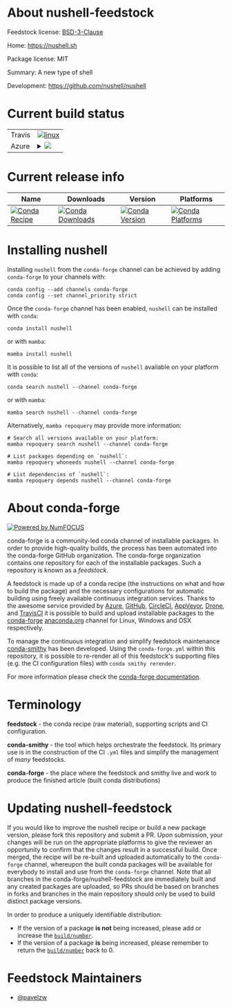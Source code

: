 About nushell-feedstock
=======================

Feedstock license: [BSD-3-Clause](https://github.com/conda-forge/nushell-feedstock/blob/main/LICENSE.txt)

Home: https://nushell.sh

Package license: MIT

Summary: A new type of shell

Development: https://github.com/nushell/nushell

Current build status
====================


<table><tr>
    <td>Travis</td>
    <td>
      <a href="https://app.travis-ci.com/conda-forge/nushell-feedstock">
        <img alt="linux" src="https://img.shields.io/travis/com/conda-forge/nushell-feedstock/main.svg?label=Linux">
      </a>
    </td>
  </tr>
    
  <tr>
    <td>Azure</td>
    <td>
      <details>
        <summary>
          <a href="https://dev.azure.com/conda-forge/feedstock-builds/_build/latest?definitionId=22007&branchName=main">
            <img src="https://dev.azure.com/conda-forge/feedstock-builds/_apis/build/status/nushell-feedstock?branchName=main">
          </a>
        </summary>
        <table>
          <thead><tr><th>Variant</th><th>Status</th></tr></thead>
          <tbody><tr>
              <td>linux_64</td>
              <td>
                <a href="https://dev.azure.com/conda-forge/feedstock-builds/_build/latest?definitionId=22007&branchName=main">
                  <img src="https://dev.azure.com/conda-forge/feedstock-builds/_apis/build/status/nushell-feedstock?branchName=main&jobName=linux&configuration=linux%20linux_64_" alt="variant">
                </a>
              </td>
            </tr><tr>
              <td>linux_aarch64</td>
              <td>
                <a href="https://dev.azure.com/conda-forge/feedstock-builds/_build/latest?definitionId=22007&branchName=main">
                  <img src="https://dev.azure.com/conda-forge/feedstock-builds/_apis/build/status/nushell-feedstock?branchName=main&jobName=linux&configuration=linux%20linux_aarch64_" alt="variant">
                </a>
              </td>
            </tr><tr>
              <td>linux_ppc64le</td>
              <td>
                <a href="https://dev.azure.com/conda-forge/feedstock-builds/_build/latest?definitionId=22007&branchName=main">
                  <img src="https://dev.azure.com/conda-forge/feedstock-builds/_apis/build/status/nushell-feedstock?branchName=main&jobName=linux&configuration=linux%20linux_ppc64le_" alt="variant">
                </a>
              </td>
            </tr><tr>
              <td>osx_64</td>
              <td>
                <a href="https://dev.azure.com/conda-forge/feedstock-builds/_build/latest?definitionId=22007&branchName=main">
                  <img src="https://dev.azure.com/conda-forge/feedstock-builds/_apis/build/status/nushell-feedstock?branchName=main&jobName=osx&configuration=osx%20osx_64_" alt="variant">
                </a>
              </td>
            </tr><tr>
              <td>osx_arm64</td>
              <td>
                <a href="https://dev.azure.com/conda-forge/feedstock-builds/_build/latest?definitionId=22007&branchName=main">
                  <img src="https://dev.azure.com/conda-forge/feedstock-builds/_apis/build/status/nushell-feedstock?branchName=main&jobName=osx&configuration=osx%20osx_arm64_" alt="variant">
                </a>
              </td>
            </tr><tr>
              <td>win_64</td>
              <td>
                <a href="https://dev.azure.com/conda-forge/feedstock-builds/_build/latest?definitionId=22007&branchName=main">
                  <img src="https://dev.azure.com/conda-forge/feedstock-builds/_apis/build/status/nushell-feedstock?branchName=main&jobName=win&configuration=win%20win_64_" alt="variant">
                </a>
              </td>
            </tr>
          </tbody>
        </table>
      </details>
    </td>
  </tr>
</table>

Current release info
====================

| Name | Downloads | Version | Platforms |
| --- | --- | --- | --- |
| [![Conda Recipe](https://img.shields.io/badge/recipe-nushell-green.svg)](https://anaconda.org/conda-forge/nushell) | [![Conda Downloads](https://img.shields.io/conda/dn/conda-forge/nushell.svg)](https://anaconda.org/conda-forge/nushell) | [![Conda Version](https://img.shields.io/conda/vn/conda-forge/nushell.svg)](https://anaconda.org/conda-forge/nushell) | [![Conda Platforms](https://img.shields.io/conda/pn/conda-forge/nushell.svg)](https://anaconda.org/conda-forge/nushell) |

Installing nushell
==================

Installing `nushell` from the `conda-forge` channel can be achieved by adding `conda-forge` to your channels with:

```
conda config --add channels conda-forge
conda config --set channel_priority strict
```

Once the `conda-forge` channel has been enabled, `nushell` can be installed with `conda`:

```
conda install nushell
```

or with `mamba`:

```
mamba install nushell
```

It is possible to list all of the versions of `nushell` available on your platform with `conda`:

```
conda search nushell --channel conda-forge
```

or with `mamba`:

```
mamba search nushell --channel conda-forge
```

Alternatively, `mamba repoquery` may provide more information:

```
# Search all versions available on your platform:
mamba repoquery search nushell --channel conda-forge

# List packages depending on `nushell`:
mamba repoquery whoneeds nushell --channel conda-forge

# List dependencies of `nushell`:
mamba repoquery depends nushell --channel conda-forge
```


About conda-forge
=================

[![Powered by
NumFOCUS](https://img.shields.io/badge/powered%20by-NumFOCUS-orange.svg?style=flat&colorA=E1523D&colorB=007D8A)](https://numfocus.org)

conda-forge is a community-led conda channel of installable packages.
In order to provide high-quality builds, the process has been automated into the
conda-forge GitHub organization. The conda-forge organization contains one repository
for each of the installable packages. Such a repository is known as a *feedstock*.

A feedstock is made up of a conda recipe (the instructions on what and how to build
the package) and the necessary configurations for automatic building using freely
available continuous integration services. Thanks to the awesome service provided by
[Azure](https://azure.microsoft.com/en-us/services/devops/), [GitHub](https://github.com/),
[CircleCI](https://circleci.com/), [AppVeyor](https://www.appveyor.com/),
[Drone](https://cloud.drone.io/welcome), and [TravisCI](https://travis-ci.com/)
it is possible to build and upload installable packages to the
[conda-forge](https://anaconda.org/conda-forge) [anaconda.org](https://anaconda.org/)
channel for Linux, Windows and OSX respectively.

To manage the continuous integration and simplify feedstock maintenance
[conda-smithy](https://github.com/conda-forge/conda-smithy) has been developed.
Using the ``conda-forge.yml`` within this repository, it is possible to re-render all of
this feedstock's supporting files (e.g. the CI configuration files) with ``conda smithy rerender``.

For more information please check the [conda-forge documentation](https://conda-forge.org/docs/).

Terminology
===========

**feedstock** - the conda recipe (raw material), supporting scripts and CI configuration.

**conda-smithy** - the tool which helps orchestrate the feedstock.
                   Its primary use is in the construction of the CI ``.yml`` files
                   and simplify the management of *many* feedstocks.

**conda-forge** - the place where the feedstock and smithy live and work to
                  produce the finished article (built conda distributions)


Updating nushell-feedstock
==========================

If you would like to improve the nushell recipe or build a new
package version, please fork this repository and submit a PR. Upon submission,
your changes will be run on the appropriate platforms to give the reviewer an
opportunity to confirm that the changes result in a successful build. Once
merged, the recipe will be re-built and uploaded automatically to the
`conda-forge` channel, whereupon the built conda packages will be available for
everybody to install and use from the `conda-forge` channel.
Note that all branches in the conda-forge/nushell-feedstock are
immediately built and any created packages are uploaded, so PRs should be based
on branches in forks and branches in the main repository should only be used to
build distinct package versions.

In order to produce a uniquely identifiable distribution:
 * If the version of a package **is not** being increased, please add or increase
   the [``build/number``](https://docs.conda.io/projects/conda-build/en/latest/resources/define-metadata.html#build-number-and-string).
 * If the version of a package **is** being increased, please remember to return
   the [``build/number``](https://docs.conda.io/projects/conda-build/en/latest/resources/define-metadata.html#build-number-and-string)
   back to 0.

Feedstock Maintainers
=====================

* [@pavelzw](https://github.com/pavelzw/)

